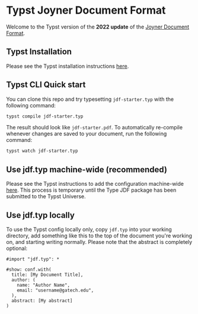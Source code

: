 # Typst Joyner Document Format

Welcome to the Typst version of the **2022 update** of the [Joyner Document Format](https://github.com/iamjakewarner/jdf).

## Typst Installation

Please see the Typst installation instructions [here](https://github.com/typst/typst?tab=readme-ov-file#installation).

## Typst CLI Quick start

You can clone this repo and try typesetting `jdf-starter.typ`
with the following command:

```sh
typst compile jdf-starter.typ
```

The result should look like `jdf-starter.pdf`. To automatically re-compile whenever changes are saved to your document, run the following command:

```sh
typst watch jdf-starter.typ
```

## Use jdf.typ machine-wide (recommended)

Please see the Typst instructions to add the configuration machine-wide [here](https://github.com/typst/packages?tab=readme-ov-file#local-packages). This process is temporary until the Type JDF package has been submitted to the Typst Universe.

## Use jdf.typ locally

To use the Typst config locally only, copy `jdf.typ` into your working directory, add something like this to the
top of the document you're working on, and starting writing normally.
Please note that the abstract is completely optional:

```typst
#import "jdf.typ": *

#show: conf.with(
  title: [My Document Title],
  author: (
    name: "Author Name",
    email: "username@gatech.edu",
  ),
  abstract: [My abstract]
)
```
